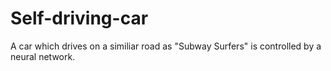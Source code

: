 # Self-driving-car

A car which drives on a similiar road as "Subway Surfers" is controlled by a neural network.  